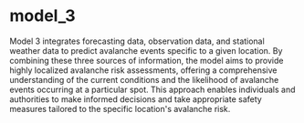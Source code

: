 # model_3

Model 3 integrates forecasting data, observation data, and stational weather data to predict avalanche events specific to a given location. By combining these three sources of information, the model aims to provide highly localized avalanche risk assessments, offering a comprehensive understanding of the current conditions and the likelihood of avalanche events occurring at a particular spot. This approach enables individuals and authorities to make informed decisions and take appropriate safety measures tailored to the specific location's avalanche risk.
